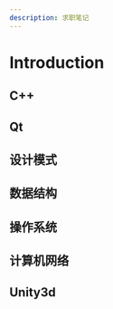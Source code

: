 ```yaml
---
description: 求职笔记
---
```


# Introduction

## C++

## Qt

## 设计模式

## 数据结构

## 操作系统

## 计算机网络

## Unity3d



